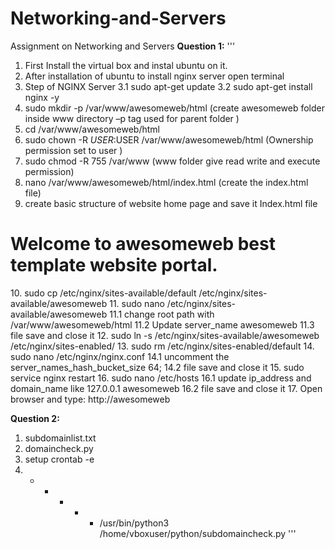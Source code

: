 # Networking-and-Servers
Assignment on Networking and Servers
**Question 1:**
'''
1. First Install the virtual box and instal ubuntu on it.
2. After installation of ubuntu to install nginx server open terminal
3. Step of NGINX Server
	3.1 sudo apt-get update
	3.2 sudo apt-get install nginx -y
4. sudo mkdir -p /var/www/awesomeweb/html 		(create awesomeweb folder inside www directory –p tag used for parent folder )
5. cd /var/www/awesomeweb/html
6. sudo chown -R $USER:$USER /var/www/awesomeweb/html 		(Ownership permission set to user )
7. sudo chmod -R 755 /var/www			(www folder give read write and execute permission)
8. nano /var/www/awesomeweb/html/index.html	(create the index.html file)
9. create basic structure of website home page and save it 
Index.html file
<html>
<head>
<title>Awesomeweb</title>
</head>
<body>
<h1>Welcome to awesomeweb best template website portal.</h1>
</body>
</html>
10. sudo cp /etc/nginx/sites-available/default /etc/nginx/sites-available/awesomeweb
11. sudo nano /etc/nginx/sites-available/awesomeweb
	11.1 change root path with /var/www/awesomeweb/html
	11.2 Update server_name awesomeweb
	11.3 file save and close it
12. sudo ln -s /etc/nginx/sites-available/awesomeweb /etc/nginx/sites-enabled/
13. sudo rm /etc/nginx/sites-enabled/default
14. sudo nano /etc/nginx/nginx.conf
	14.1 uncomment the server_names_hash_bucket_size 64;
	14.2 file save and close it
15. sudo service nginx restart
16. sudo nano /etc/hosts
	16.1 update ip_address and domain_name like 127.0.0.1 awesomeweb
	16.2 file save and close it
17. Open browser and type: http://awesomeweb

**Question 2:**

1. subdomainlist.txt
2. domaincheck.py
3. setup crontab -e
4. * * * * * /usr/bin/python3 /home/vboxuser/python/subdomaincheck.py
'''

